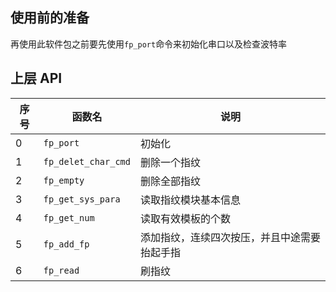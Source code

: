 ## 使用前的准备

再使用此软件包之前要先使用`fp_port`命令来初始化串口以及检查波特率

## 上层 API

| **序号** | **函数名**          | **说明**                                     |
| -------- | ------------------- | --------- |
| 0        | `fp_port`           | 初始化                            |
| 1        | `fp_delet_char_cmd` | 删除一个指纹    |
| 2        | `fp_empty`          | 删除全部指纹      |
| 3        | `fp_get_sys_para`   | 读取指纹模块基本信息    |
| 4        | `fp_get_num`        | 读取有效模板的个数    |
| 5        | `fp_add_fp`         | 添加指纹，连续四次按压，并且中途需要抬起手指|
| 6        | `fp_read`           | 刷指纹  |

